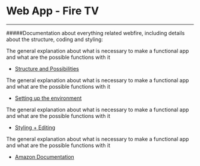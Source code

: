 # Web App - Fire TV
-------------------

#####Documentation about everything related webfire, including details about the structure, coding and styling:

The general explanation about what is necessary to make a functional app and what are the possible functions with it

* [Structure and Possibilities](https://www.npmjs.org/package/serve)

The general explanation about what is necessary to make a functional app and what are the possible functions with it

* [Setting up the environment](https://www.npmjs.org/package/serve)

The general explanation about what is necessary to make a functional app and what are the possible functions with it

* [Styling + Editing](https://www.npmjs.org/package/serve)

The general explanation about what is necessary to make a functional app and what are the possible functions with it

* [Amazon Documentation](https://www.npmjs.org/package/serve)



